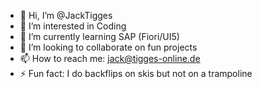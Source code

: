 - 👋 Hi, I’m @JackTigges
- 👀 I’m interested in Coding
- 🌱 I’m currently learning SAP (Fiori/UI5)
- 💞️ I’m looking to collaborate on fun projects
- 📫 How to reach me: jack@tigges-online.de
- ⚡ Fun fact: I do backflips on skis but not on a trampoline

<!---
JackTigges/JackTigges is a ✨ special ✨ repository because its `README.md` (this file) appears on your GitHub profile.
You can click the Preview link to take a look at your changes.
--->
